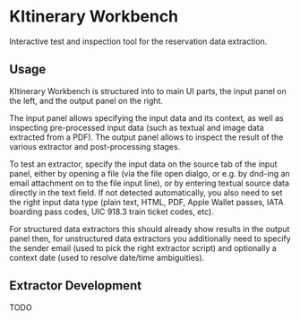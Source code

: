 # KItinerary Workbench

Interactive test and inspection tool for the reservation data extraction.

## Usage

KItinerary Workbench is structured into to main UI parts, the input panel on the left,
and the output panel on the right.

The input panel allows specifying the input data and its context, as well as inspecting
pre-processed input data (such as textual and image data extracted from a PDF). The output
panel allows to inspect the result of the various extractor and post-processing stages.

To test an extractor, specify the input data on the source tab of the input panel, either
by opening a file (via the file open dialgo, or e.g. by dnd-ing an email attachment on to the
file input line), or by entering textual source data directly in the text field. If not detected
automatically, you also need to set the right input data type (plain text, HTML, PDF, Apple Wallet
passes, IATA boarding pass codes, UIC 918.3 train ticket codes, etc).

For structured data extractors this should already show results in the output panel then, for
unstructured data extractors you additionally need to specify the sender email (used to pick
the right extractor script) and optionally a context date (used to resolve date/time ambiguities).

## Extractor Development

TODO

